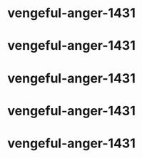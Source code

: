 # vengeful-anger-1431

# vengeful-anger-1431

# vengeful-anger-1431

# vengeful-anger-1431

# vengeful-anger-1431
